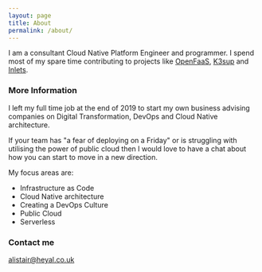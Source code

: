 ```yaml
---
layout: page
title: About
permalink: /about/
---
```


I am a consultant Cloud Native Platform Engineer and programmer. I spend most of my spare time contributing 
to projects like [OpenFaaS](https://www.openfaas.com), [K3sup](https://k3sup.dev) and [Inlets](https://inlets.dev).

### More Information

I left my full time job at the end of 2019 to start my own business advising companies on Digital Transformation, 
DevOps and Cloud Native architecture. 

If your team has "a fear of deploying on a Friday" or is struggling with utilising the power of public cloud then I 
would love to have a chat about how you can start to move in a new direction.


My focus areas are:
* Infrastructure as Code
* Cloud Native architecture
* Creating a DevOps Culture
* Public Cloud
* Serverless


### Contact me

[alistair@heyal.co.uk](mailto:alistair@heyal.co.uk)